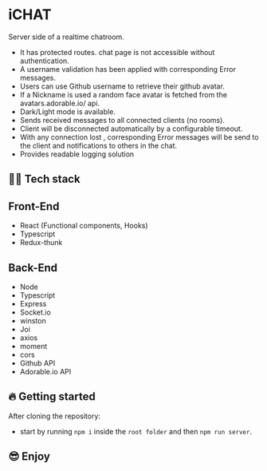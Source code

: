 # iCHAT

<!-- ## 🖥 Live Demo -->

Server side of a realtime chatroom.

-   It has protected routes. chat page is not accessible without authentication.
-   A username validation has been applied with corresponding Error messages.
-   Users can use Github username to retrieve their github avatar.
-   If a Nickname is used a random face avatar is fetched from the avatars.adorable.io/ api.
-   Dark/Light mode is available.
-   Sends received messages to all connected clients (no rooms).
-   Client will be disconnected automatically by a configurable timeout.
-   With any connection lost , corresponding Error messages will be send to the client and notifications to others in the chat.
-   Provides readable logging solution

## 👨‍💻 Tech stack

## Front-End

-   React (Functional components, Hooks)
-   Typescript
-   Redux-thunk

## Back-End

-   Node
-   Typescript
-   Express
-   Socket.io
-   winston
-   Joi
-   axios
-   moment
-   cors
-   Github API
-   Adorable.io API

## 🔥 Getting started

After cloning the repository:

-   start by running `npm i` inside the `root folder` and then `npm run server`.

## 😎 Enjoy
